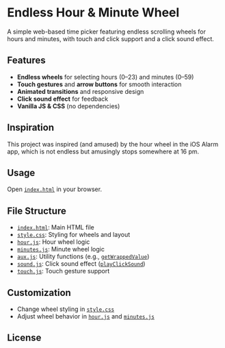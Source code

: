# Endless Hour & Minute Wheel

A simple web-based time picker featuring endless scrolling wheels for hours and minutes, with touch and click support and a click sound effect.

## Features

- **Endless wheels** for selecting hours (0–23) and minutes (0–59)
- **Touch gestures** and **arrow buttons** for smooth interaction
- **Animated transitions** and responsive design
- **Click sound effect** for feedback
- **Vanilla JS & CSS** (no dependencies)

## Inspiration

This project was inspired (and amused) by the hour wheel in the iOS Alarm app, which is not endless but amusingly stops somewhere at 16 pm.

## Usage

Open [`index.html`](index.html) in your browser.

## File Structure

- [`index.html`](index.html): Main HTML file
- [`style.css`](style.css): Styling for wheels and layout
- [`hour.js`](hour.js): Hour wheel logic
- [`minutes.js`](minutes.js): Minute wheel logic
- [`aux.js`](aux.js): Utility functions (e.g., [`getWrappedValue`](aux.js))
- [`sound.js`](sound.js): Click sound effect ([`playClickSound`](sound.js))
- [`touch.js`](touch.js): Touch gesture support

## Customization

- Change wheel styling in [`style.css`](style.css)
- Adjust wheel behavior in [`hour.js`](hour.js) and [`minutes.js`](minutes.js)

## License